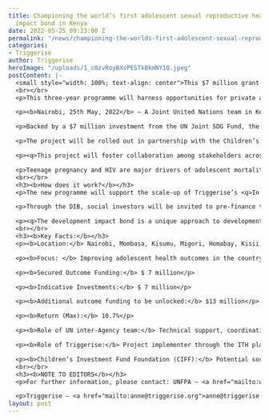 ```yaml
---
title: Championing the world’s first adolescent sexual reproductive health development
  impact bond in Kenya
date: 2022-05-25 09:23:00 Z
permalink: "/news/championing-the-worlds-first-adolescent-sexual-reproductive-health-development-impact-bond-in-kenya"
categories:
- Triggerise
author: Triggerise
heroImage: "/uploads/1_c0zvRoyBXsPESTkBkmNY1Q.jpeg"
postContent: |-
  <small style="width: 100%; text-align: center">This $7 million grant will tap into resources from both private and public investors to finance the provision of quality adolescent and youth-friendly sexual and reproductive health services</small>
  <br></br>
  <p>This three-year programme will harness opportunities for private and public investments in public health to improve access and uptake of sexual and reproductive health and HIV services among low income adolescent girls in 10 counties in Kenya.</p>

  <p><b>Nairobi, 25th May, 2022</b> — A Joint United Nations team in Kenya comprising the UN Resident Coordinator’s Office, SDG Partnership Platform, UNFPA, WHO, and UNAIDS has partnered with Triggerise to introduce an innovative financing vehicle aimed at transforming adolescent health outcomes in Kenya by tackling the challenges of teen pregnancy and HIV infections among adolescent girls.</p>

  <p>Backed by a $7 million investment from the UN Joint SDG Fund, the Adolescent Sexual Reproductive Health Development Impact Bond (DIB), will tap into resources from both private and public investors to finance the provision of quality adolescent and youth-friendly sexual and reproductive health services, including HIV testing and treatment, to adolescent girls aged between 15 and 19 years in low-income settings.</p>

  <p>The project will be rolled out in partnership with the Children’s Investment Fund Foundation, Triggerise, <a href="https://koisinvest.com/" target="_blank">KOIS</a>, as well as the Government of Kenya through the Ministry of Health, Council of Governors, and participating county governments of Nairobi, Mombasa, Kisumu, Migori, Homabay, Kisii, Nyamira, Bungoma, Busia, and Kakamega.</p>

  <p><q>This project will foster collaboration among stakeholders across the spectrum including the government, donor agencies, and the private sector and unlock additional external resources and financing that are critical to not only improving adolescent health outcomes but also the attainment of the sustainable development goals,</q> remarked the UN Resident Coordinator in Kenya, Dr Stephen Jackson</p>

  <p>Teenage pregnancy and HIV are major drivers of adolescent mortality and morbidity and result in a lifetime of missed education and employment. In Kenya, 42% of new adult HIV infections occur among young people between the ages of 15 and 24. Moreover, one in five adolescent girls is either pregnant or already has a child, with an estimated 330 000 girls becoming pregnant each year.</p>
  <br></br>
  <h3><b>How does it work?</b></h3>
  <p>The new programme will support the scale-up of Triggerise’s <q>In Their Hands (ITH)</q> programme, an innovative digital platform with real-time data capabilities that links adolescents to health services in pharmacies, public, and private facilities, and provides them an opportunity to rate the services received. Public facilities which receive high ratings unlock rewards which partly go towards facility improvements and partly towards health care providers as incentives. Private facilities and pharmacies, on the other hand, are reimbursed for the services they provide with the incentive being: more clients for better ratings. This results-based financing mechanism ensures that quality is ingrained or institutionalised in service delivery.</p>

  <p>Through the DIB, social investors will be invited to pre-finance the programme for a return. Progress to ensure vulnerable adolescent girls have access to quality SRH and HIV services will be tracked through ratings submitted on the ITH platform and the progressive reduction in adolescent birth rates and new adolescent HIV infections over a period of three years. Upon independent verification of the results by an evaluator, the social investors will then be reimbursed for their investment with a return, by the outcome funder(s), usually a traditional donor interested in social impact:</p>

  <p><q>The development impact bond is a unique approach to development financing that allows for a performance-based process of determining outcomes and results. Our goal is to mobilise over US$13 million additional funding from outcome funders and social investors to reach over 500 000 vulnerable adolescent girls with SRH and HIV services and contribute to overall improvement of over 300 primary health facilities in over 10 high burden counties in Kenya,</q> says UNFPA Kenya Representative Anders Thomsen</p>
  <br></br>
  <h3><b>Key Facts:</b></h3>
  <p><b>Location:</b> Nairobi, Mombasa, Kisumu, Migori, Homabay, Kisii, Nyamira, Bungoma, Busia and Kakamega (10 counties)</p>

  <p><b>Focus: </b> Improving adolescent health outcomes in the country by <b>reaching over 500 000 vulnerable adolescent girls</b> with SRH services and HIV services (testing and treatment).</p>

  <p><b>Secured Outcome Funding:</b> $ 7 million</p>

  <p><b>Indicative Investments:</b> $ 7 million</p>

  <p><b>Additional outcome funding to be unlocked:</b> $13 million</p>

  <p><b>Return (Max):</b> 10.7%</p>

  <p><b>Role of UN inter-Agency team:</b> Technical support, coordination, outcome fund management</p>

  <p><b>Role of Triggerise:</b> Project implementer through the ITH platform</p>

  <p><b>Children’s Investment Fund Foundation (CIFF):</b> Potential social investor</p>
  <br></br>
  <h3><b>NOTE TO EDITORS</b></h3>
  <p>For further information, please contact: UNFPA — <a href="mailto:wangui@unfpa.org"> wangui@unfpa.org</a>; <a href="mailto:kkigen@unfpa.org">kkigen@unfpa.org</a></p>

  <p>Triggerise — <a href="mailto:anne@triggerise.org">anne@triggerise.org</a></p>
layout: post
---
```



